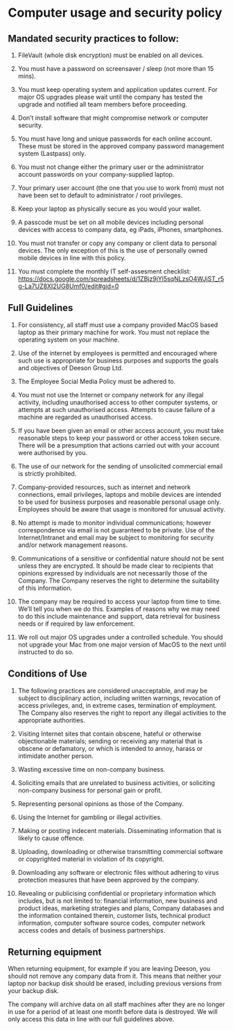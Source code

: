 # Computer usage and security policy

## Mandated security practices to follow:

1. FileVault (whole disk encryption) must be enabled on all devices.

2. You must have a password on screensaver / sleep (not more than 15 mins).

3. You must keep operating system and application updates current. For major OS upgrades please wait until the company has tested the upgrade and notified all team members before proceeding.

4. Don’t install software that might compromise network or computer security.

5. You must have long and unique passwords for each online account. These must be stored in the approved company password management system (Lastpass) only.

6. You must not change either the primary user or the administrator account passwords on your company-supplied laptop.

7. Your primary user account (the one that you use to work from) must not have been set to default to administrator / root privileges.

8. Keep your laptop as physically secure as you would your wallet.

9. A passcode must be set on all mobile devices including personal devices with access to company data, eg iPads, iPhones, smartphones.

10. You must not transfer or copy any company or client data to personal devices. The only exception of this is the use of personally owned mobile devices in line with this policy.

11. You must complete the monthly IT self-assesment checklist: https://docs.google.com/spreadsheets/d/1ZBjz9jYl5sqNLzsO4WJjST_r5g-La7UZ8XI2UG8Umf0/edit#gid=0

## Full Guidelines

1. For consistency, all staff must use a company provided MacOS based laptop as their primary machine for work. You must not replace the operating system on your machine.

2. Use of the internet by employees is permitted and encouraged where such use is appropriate for business purposes and supports the goals and objectives of Deeson Group Ltd.

3. The Employee Social Media Policy must be adhered to.

4. You must not use the Internet or company network for any illegal activity, including unauthorised access to other computer systems, or attempts at such unauthorised access. Attempts to cause failure of a machine are regarded as unauthorised access.

5. If you have been given an email or other access account, you must take reasonable steps to keep your password or other access token secure. There will be a presumption that actions carried out with your account were authorised by you.

6. The use of our network for the sending of unsolicited commercial email is strictly prohibited.

7. Company-provided resources, such as internet and network connections, email privileges, laptops and mobile devices are intended to be used for business purposes and reasonable personal usage only. Employees should be aware that usage is monitored for unusual activity.

8. No attempt is made to monitor individual communications; however correspondence via email is not guaranteed to be private. Use of the Internet/Intranet and email may be subject to monitoring for security and/or network management reasons.

9. Communications of a sensitive or confidential nature should not be sent unless they are encrypted. It should be made clear to recipients that opinions expressed by individuals are not necessarily those of the Company. The Company reserves the right to determine the suitability of this information.

11. The company may be required to access your laptop from time to time. We’ll tell you when we do this. Examples of reasons why we may need to do this include maintenance and support, data retrieval for business needs or if required by law enforcement.

13. We roll out major OS upgrades under a controlled schedule. You should not upgrade your Mac from one major version of MacOS to the next until instructed to do so.

## Conditions of Use

1. The following practices are considered unacceptable, and may be subject to disciplinary action, including written warnings, revocation of access privileges, and, in extreme cases, termination of employment. The Company also reserves the right to report any illegal activities to the appropriate authorities.

2. Visiting Internet sites that contain obscene, hateful or otherwise objectionable materials; sending or receiving any material that is obscene or defamatory, or which is intended to annoy, harass or intimidate another person.

3. Wasting excessive time on non-company business.

4. Soliciting emails that are unrelated to business activities, or soliciting non-company business for personal gain or profit.

5. Representing personal opinions as those of the Company.

6. Using the Internet for gambling or illegal activities.

7. Making or posting indecent materials. Disseminating information that is likely to cause offence.

8. Uploading, downloading or otherwise transmitting commercial software or copyrighted material in violation of its copyright.

9. Downloading any software or electronic files without adhering to virus protection measures that have been approved by the company.

10. Revealing or publicising confidential or proprietary information which includes, but is not limited to: financial information, new business and product ideas, marketing strategies and plans, Company databases and the information contained therein, customer lists, technical product information, computer software source codes, computer network access codes and details of business partnerships.

## Returning equipment

When returning equipment, for example if you are leaving Deeson, you should not remove any company data from it. This means that neither your laptop nor backup disk should be erased, including previous versions from your backup disk.

The company will archive data on all staff machines after they are no longer in use for a period of at least one month before data is destroyed. We will only access this data in line with our full guidelines above.
